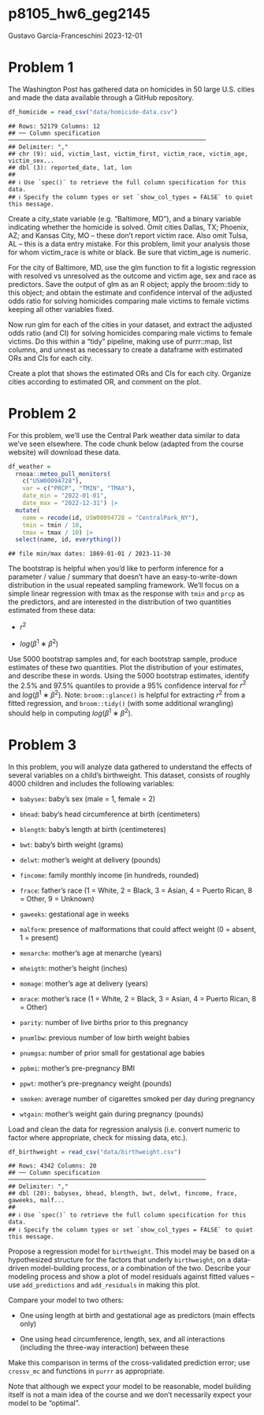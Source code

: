 p8105_hw6_geg2145
================
Gustavo Garcia-Franceschini
2023-12-01

# Problem 1

The Washington Post has gathered data on homicides in 50 large U.S.
cities and made the data available through a GitHub repository.

``` r
df_homicide = read_csv("data/homicide-data.csv")
```

    ## Rows: 52179 Columns: 12
    ## ── Column specification ────────────────────────────────────────────────────────
    ## Delimiter: ","
    ## chr (9): uid, victim_last, victim_first, victim_race, victim_age, victim_sex...
    ## dbl (3): reported_date, lat, lon
    ## 
    ## ℹ Use `spec()` to retrieve the full column specification for this data.
    ## ℹ Specify the column types or set `show_col_types = FALSE` to quiet this message.

Create a city_state variable (e.g. “Baltimore, MD”), and a binary
variable indicating whether the homicide is solved. Omit cities Dallas,
TX; Phoenix, AZ; and Kansas City, MO – these don’t report victim race.
Also omit Tulsa, AL – this is a data entry mistake. For this problem,
limit your analysis those for whom victim_race is white or black. Be
sure that victim_age is numeric.

For the city of Baltimore, MD, use the glm function to fit a logistic
regression with resolved vs unresolved as the outcome and victim age,
sex and race as predictors. Save the output of glm as an R object; apply
the broom::tidy to this object; and obtain the estimate and confidence
interval of the adjusted odds ratio for solving homicides comparing male
victims to female victims keeping all other variables fixed.

Now run glm for each of the cities in your dataset, and extract the
adjusted odds ratio (and CI) for solving homicides comparing male
victims to female victims. Do this within a “tidy” pipeline, making use
of purrr::map, list columns, and unnest as necessary to create a
dataframe with estimated ORs and CIs for each city.

Create a plot that shows the estimated ORs and CIs for each city.
Organize cities according to estimated OR, and comment on the plot.

# Problem 2

For this problem, we’ll use the Central Park weather data similar to
data we’ve seen elsewhere. The code chunk below (adapted from the course
website) will download these data.

``` r
df_weather = 
  rnoaa::meteo_pull_monitors(
    c("USW00094728"),
    var = c("PRCP", "TMIN", "TMAX"), 
    date_min = "2022-01-01",
    date_max = "2022-12-31") |>
  mutate(
    name = recode(id, USW00094728 = "CentralPark_NY"),
    tmin = tmin / 10,
    tmax = tmax / 10) |>
  select(name, id, everything())
```

    ## file min/max dates: 1869-01-01 / 2023-11-30

The bootstrap is helpful when you’d like to perform inference for a
parameter / value / summary that doesn’t have an easy-to-write-down
distribution in the usual repeated sampling framework. We’ll focus on a
simple linear regression with tmax as the response with `tmin` and
`prcp` as the predictors, and are interested in the distribution of two
quantities estimated from these data:

- $r^2$

- $log(\beta^1∗\beta^2)$

Use 5000 bootstrap samples and, for each bootstrap sample, produce
estimates of these two quantities. Plot the distribution of your
estimates, and describe these in words. Using the 5000 bootstrap
estimates, identify the 2.5% and 97.5% quantiles to provide a 95%
confidence interval for $r^2$ and $log(\beta^1∗\beta^2)$. Note:
`broom::glance()` is helpful for extracting $r^2$ from a fitted
regression, and `broom::tidy()` (with some additional wrangling) should
help in computing $log(\beta^1∗\beta^2)$.

# Problem 3

In this problem, you will analyze data gathered to understand the
effects of several variables on a child’s birthweight. This dataset,
consists of roughly 4000 children and includes the following variables:

- `babysex`: baby’s sex (male = 1, female = 2)

- `bhead`: baby’s head circumference at birth (centimeters)

- `blength`: baby’s length at birth (centimeteres)

- `bwt`: baby’s birth weight (grams)

- `delwt`: mother’s weight at delivery (pounds)

- `fincome`: family monthly income (in hundreds, rounded)

- `frace`: father’s race (1 = White, 2 = Black, 3 = Asian, 4 = Puerto
  Rican, 8 = Other, 9 = Unknown)

- `gaweeks`: gestational age in weeks

- `malform`: presence of malformations that could affect weight (0 =
  absent, 1 = present)

- `menarche`: mother’s age at menarche (years)

- `mheigth`: mother’s height (inches)

- `momage`: mother’s age at delivery (years)

- `mrace`: mother’s race (1 = White, 2 = Black, 3 = Asian, 4 = Puerto
  Rican, 8 = Other)

- `parity`: number of live births prior to this pregnancy

- `pnumlbw`: previous number of low birth weight babies

- `pnumgsa`: number of prior small for gestational age babies

- `ppbmi`: mother’s pre-pregnancy BMI

- `ppwt`: mother’s pre-pregnancy weight (pounds)

- `smoken`: average number of cigarettes smoked per day during pregnancy

- `wtgain`: mother’s weight gain during pregnancy (pounds)

Load and clean the data for regression analysis (i.e. convert numeric to
factor where appropriate, check for missing data, etc.).

``` r
df_birthweight = read_csv("data/birthweight.csv")
```

    ## Rows: 4342 Columns: 20
    ## ── Column specification ────────────────────────────────────────────────────────
    ## Delimiter: ","
    ## dbl (20): babysex, bhead, blength, bwt, delwt, fincome, frace, gaweeks, malf...
    ## 
    ## ℹ Use `spec()` to retrieve the full column specification for this data.
    ## ℹ Specify the column types or set `show_col_types = FALSE` to quiet this message.

Propose a regression model for `birthweight`. This model may be based on
a hypothesized structure for the factors that underly `birthweight`, on
a data-driven model-building process, or a combination of the two.
Describe your modeling process and show a plot of model residuals
against fitted values – use `add_predictions` and `add_residuals` in
making this plot.

Compare your model to two others:

- One using length at birth and gestational age as predictors (main
  effects only)

- One using head circumference, length, sex, and all interactions
  (including the three-way interaction) between these

Make this comparison in terms of the cross-validated prediction error;
use `crossv_mc` and functions in `purrr` as appropriate.

Note that although we expect your model to be reasonable, model building
itself is not a main idea of the course and we don’t necessarily expect
your model to be “optimal”.
